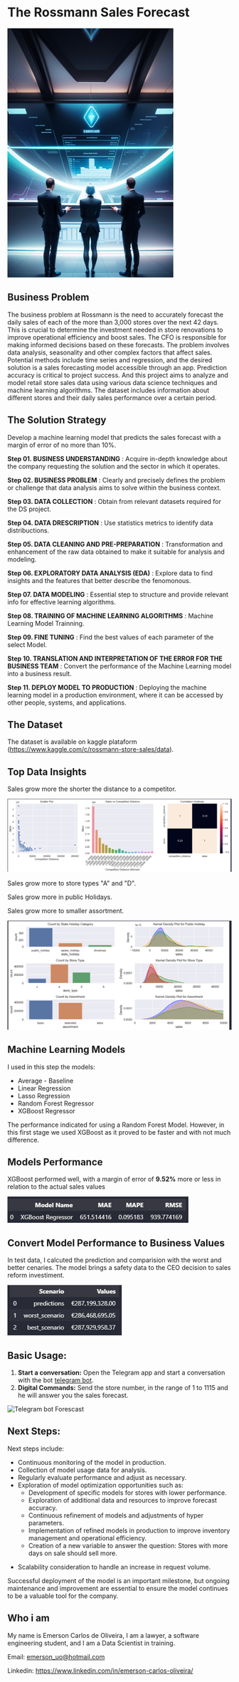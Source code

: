 # The Rossmann Sales Forecast

![Sales Forescast](img/salesForescast-header.png)

## Business Problem

The business problem at Rossmann is the need to accurately forecast the daily sales of each of the more than 3,000 stores over the next 42 days. This is crucial to determine the investment needed in store renovations to improve operational efficiency and boost sales. The CFO is responsible for making informed decisions based on these forecasts. The problem involves data analysis, seasonality and other complex factors that affect sales. Potential methods include time series and regression, and the desired solution is a sales forecasting model accessible through an app. Prediction accuracy is critical to project success.
And this project aims to analyze and model retail store sales data using various data science techniques and machine learning algorithms. The dataset includes information about different stores and their daily sales performance over a certain period.

## The Solution Strategy

Develop a machine learning model that predicts the sales forecast with a margin of error of no more than 10%.

**Step 01. BUSINESS UNDERSTANDING** : Acquire in-depth knowledge about the company requesting the solution and the sector in which it operates.

**Step 02. BUSINESS PROBLEM** : Clearly and precisely defines the problem or challenge that data analysis aims to solve within the business context.

**Step 03. DATA COLLECTION** : Obtain from relevant datasets required for the DS project.

**Step 04. DATA DRESCRIPTION** : Use statistics metrics to identify data distribuctions.

**Step 05. DATA CLEANING AND PRE-PREPARATION** : Transformation and enhancement of the raw data obtained to make it suitable for analysis and modeling.

**Step 06. EXPLORATORY DATA ANALYSIS (EDA)** : Explore data to find insights and the features that better describe the fenomonous.

**Step 07. DATA MODELING** : Essential step to structure and provide relevant info for effective learning algorithms.

**Step 08. TRAINING OF MACHINE LEARNING ALGORITHMS** : Machine Learning Model Trainning.

**Step 09. FINE TUNING** : Find the best values of each parameter of the select Model.

**Step 10. TRANSLATION AND INTERPRETATION OF THE ERROR FOR THE BUSINESS TEAM** : Convert the performance of the Machine Learning model into a business result.

**Step 11. DEPLOY MODEL TO PRODUCTION** : Deploying the machine learning model in a production environment, where it can be accessed by other people, systems, and applications.


## The Dataset

The dataset is available on kaggle plataform (https://www.kaggle.com/c/rossmann-store-sales/data).


## Top Data Insights 


Sales grow more the shorter the distance to a competitor. 

![salesByCompetitionDistance](img/sales_by_competition_distance.png)

Sales grow more to store types "A" and "D".

Sales grow more in public Holidays.

Sales grow more to smaller assortment.

![sales](img/sales_by_store_type_hollidays.png)


## Machine Learning Models

I used in this step the models:
* Average - Baseline
* Linear Regression
* Lasso Regression
* Random Forest Regressor
* XGBoost Regressor

The performance indicated for using a Random Forest Model. However, in this first stage we used XGBoost as it proved to be faster and with not much difference.

## Models Performance

XGBoost performed well, with a margin of error of **9.52%** more or less in relation to the actual sales values

![xgboostFinalPerformance](img/xgboostFinalPerformance.png)


## Convert Model Performance to Business Values

In test data, I calcuted the prediction and comparision with the worst and better cenaries. The model brings a safety data to the CEO decision to sales reform investiment.

![businessPerformance](img/businessPerformance.png)

## Basic Usage:

1. **Start a conversation:** Open the Telegram app and start a conversation with the bot [telegram bot](https://t.me/prediction_rossmann_bot).
2. **Digital Commands:** Send the store number, in the range of 1 to 1115 and he will answer you the sales forecast.

![Telegram bot Forescast](img/rossmann.png)

## Next Steps:
Next steps include:
+ Continuous monitoring of the model in production.
+ Collection of model usage data for analysis.
+ Regularly evaluate performance and adjust as necessary.
+ Exploration of model optimization opportunities such as:
    - Development of specific models for stores with lower performance.
    - Exploration of additional data and resources to improve forecast accuracy.
    - Continuous refinement of models and adjustments of hyper parameters.
    - Implementation of refined models in production to improve inventory management and operational efficiency.
    - Creation of a new variable to answer the question: Stores with more days on sale should sell more.
- Scalability consideration to handle an increase in request volume.

Successful deployment of the model is an important milestone, but ongoing maintenance and improvement are essential to ensure the model continues to be a valuable tool for the company.

## Who i am

My name is Emerson Carlos de Oliveira, I am a lawyer, a software engineering student, and I am a Data Scientist in training.

Email: emerson_uo@hotmail.com

Linkedin: https://www.linkedin.com/in/emerson-carlos-oliveira/
